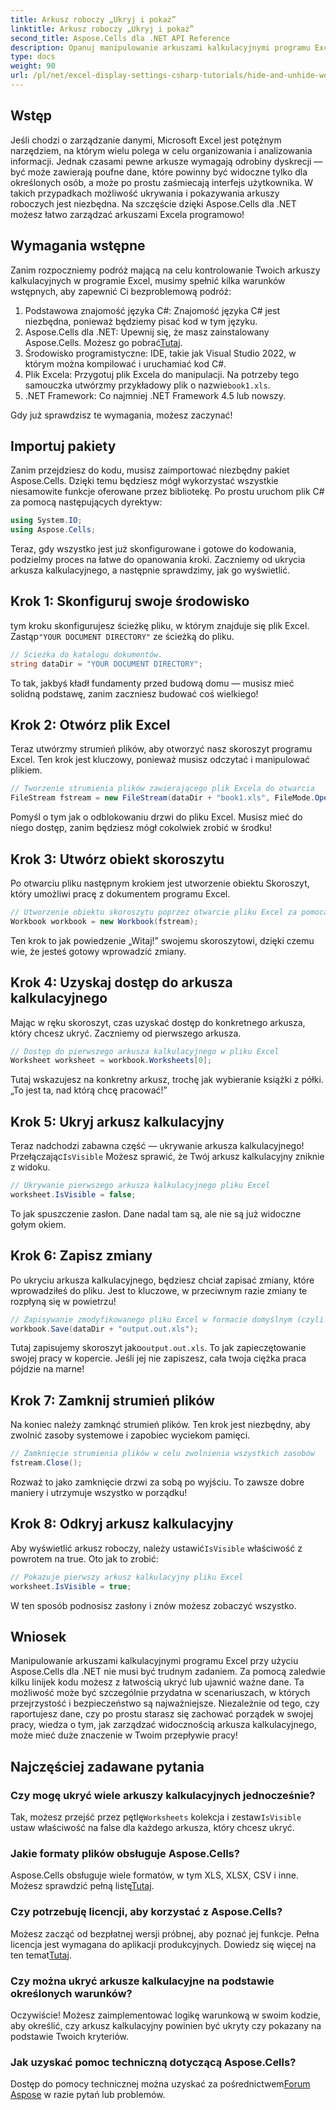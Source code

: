 ```yaml
---
title: Arkusz roboczy „Ukryj i pokaż”
linktitle: Arkusz roboczy „Ukryj i pokaż”
second_title: Aspose.Cells dla .NET API Reference
description: Opanuj manipulowanie arkuszami kalkulacyjnymi programu Excel dzięki temu kompletnemu przewodnikowi po ukrywaniu i pokazywaniu arkuszy za pomocą Aspose.Cells dla .NET. Uprość zarządzanie danymi.
type: docs
weight: 90
url: /pl/net/excel-display-settings-csharp-tutorials/hide-and-unhide-worksheet/
---
```

## Wstęp

Jeśli chodzi o zarządzanie danymi, Microsoft Excel jest potężnym narzędziem, na którym wielu polega w celu organizowania i analizowania informacji. Jednak czasami pewne arkusze wymagają odrobiny dyskrecji — być może zawierają poufne dane, które powinny być widoczne tylko dla określonych osób, a może po prostu zaśmiecają interfejs użytkownika. W takich przypadkach możliwość ukrywania i pokazywania arkuszy roboczych jest niezbędna. Na szczęście dzięki Aspose.Cells dla .NET możesz łatwo zarządzać arkuszami Excela programowo! 

## Wymagania wstępne

Zanim rozpoczniemy podróż mającą na celu kontrolowanie Twoich arkuszy kalkulacyjnych w programie Excel, musimy spełnić kilka warunków wstępnych, aby zapewnić Ci bezproblemową podróż:

1. Podstawowa znajomość języka C#: Znajomość języka C# jest niezbędna, ponieważ będziemy pisać kod w tym języku.
2.  Aspose.Cells dla .NET: Upewnij się, że masz zainstalowany Aspose.Cells. Możesz go pobrać[Tutaj](https://releases.aspose.com/cells/net/).
3. Środowisko programistyczne: IDE, takie jak Visual Studio 2022, w którym można kompilować i uruchamiać kod C#.
4.  Plik Excela: Przygotuj plik Excela do manipulacji. Na potrzeby tego samouczka utwórzmy przykładowy plik o nazwie`book1.xls`.
5. .NET Framework: Co najmniej .NET Framework 4.5 lub nowszy.

Gdy już sprawdzisz te wymagania, możesz zaczynać!

## Importuj pakiety

Zanim przejdziesz do kodu, musisz zaimportować niezbędny pakiet Aspose.Cells. Dzięki temu będziesz mógł wykorzystać wszystkie niesamowite funkcje oferowane przez bibliotekę. Po prostu uruchom plik C# za pomocą następujących dyrektyw:

```csharp
using System.IO;
using Aspose.Cells;
```

Teraz, gdy wszystko jest już skonfigurowane i gotowe do kodowania, podzielmy proces na łatwe do opanowania kroki. Zaczniemy od ukrycia arkusza kalkulacyjnego, a następnie sprawdzimy, jak go wyświetlić.

## Krok 1: Skonfiguruj swoje środowisko

 tym kroku skonfigurujesz ścieżkę pliku, w którym znajduje się plik Excel. Zastąp`"YOUR DOCUMENT DIRECTORY"` ze ścieżką do pliku.

```csharp
// Ścieżka do katalogu dokumentów.
string dataDir = "YOUR DOCUMENT DIRECTORY";
```

To tak, jakbyś kładł fundamenty przed budową domu — musisz mieć solidną podstawę, zanim zaczniesz budować coś wielkiego!

## Krok 2: Otwórz plik Excel

Teraz utwórzmy strumień plików, aby otworzyć nasz skoroszyt programu Excel. Ten krok jest kluczowy, ponieważ musisz odczytać i manipulować plikiem.

```csharp
// Tworzenie strumienia plików zawierającego plik Excela do otwarcia
FileStream fstream = new FileStream(dataDir + "book1.xls", FileMode.Open);
```

Pomyśl o tym jak o odblokowaniu drzwi do pliku Excel. Musisz mieć do niego dostęp, zanim będziesz mógł cokolwiek zrobić w środku!

## Krok 3: Utwórz obiekt skoroszytu

Po otwarciu pliku następnym krokiem jest utworzenie obiektu Skoroszyt, który umożliwi pracę z dokumentem programu Excel.

```csharp
// Utworzenie obiektu skoroszytu poprzez otwarcie pliku Excel za pomocą strumienia plików
Workbook workbook = new Workbook(fstream);
```

Ten krok to jak powiedzenie „Witaj!” swojemu skoroszytowi, dzięki czemu wie, że jesteś gotowy wprowadzić zmiany.

## Krok 4: Uzyskaj dostęp do arkusza kalkulacyjnego

Mając w ręku skoroszyt, czas uzyskać dostęp do konkretnego arkusza, który chcesz ukryć. Zaczniemy od pierwszego arkusza.

```csharp
// Dostęp do pierwszego arkusza kalkulacyjnego w pliku Excel
Worksheet worksheet = workbook.Worksheets[0];
```

Tutaj wskazujesz na konkretny arkusz, trochę jak wybieranie książki z półki. „To jest ta, nad którą chcę pracować!”

## Krok 5: Ukryj arkusz kalkulacyjny

 Teraz nadchodzi zabawna część — ukrywanie arkusza kalkulacyjnego! Przełączając`IsVisible` Możesz sprawić, że Twój arkusz kalkulacyjny zniknie z widoku.

```csharp
// Ukrywanie pierwszego arkusza kalkulacyjnego pliku Excel
worksheet.IsVisible = false;
```

To jak spuszczenie zasłon. Dane nadal tam są, ale nie są już widoczne gołym okiem.

## Krok 6: Zapisz zmiany

Po ukryciu arkusza kalkulacyjnego, będziesz chciał zapisać zmiany, które wprowadziłeś do pliku. Jest to kluczowe, w przeciwnym razie zmiany te rozpłyną się w powietrzu!

```csharp
// Zapisywanie zmodyfikowanego pliku Excel w formacie domyślnym (czyli Excel 2003)
workbook.Save(dataDir + "output.out.xls");
```

 Tutaj zapisujemy skoroszyt jako`output.out.xls`. To jak zapieczętowanie swojej pracy w kopercie. Jeśli jej nie zapiszesz, cała twoja ciężka praca pójdzie na marne!

## Krok 7: Zamknij strumień plików

Na koniec należy zamknąć strumień plików. Ten krok jest niezbędny, aby zwolnić zasoby systemowe i zapobiec wyciekom pamięci.

```csharp
// Zamknięcie strumienia plików w celu zwolnienia wszystkich zasobów
fstream.Close();
```

Rozważ to jako zamknięcie drzwi za sobą po wyjściu. To zawsze dobre maniery i utrzymuje wszystko w porządku!

## Krok 8: Odkryj arkusz kalkulacyjny

 Aby wyświetlić arkusz roboczy, należy ustawić`IsVisible` właściwość z powrotem na true. Oto jak to zrobić:

```csharp
// Pokazuje pierwszy arkusz kalkulacyjny pliku Excel
worksheet.IsVisible = true;
```

W ten sposób podnosisz zasłony i znów możesz zobaczyć wszystko.

## Wniosek

Manipulowanie arkuszami kalkulacyjnymi programu Excel przy użyciu Aspose.Cells dla .NET nie musi być trudnym zadaniem. Za pomocą zaledwie kilku linijek kodu możesz z łatwością ukryć lub ujawnić ważne dane. Ta możliwość może być szczególnie przydatna w scenariuszach, w których przejrzystość i bezpieczeństwo są najważniejsze. Niezależnie od tego, czy raportujesz dane, czy po prostu starasz się zachować porządek w swojej pracy, wiedza o tym, jak zarządzać widocznością arkusza kalkulacyjnego, może mieć duże znaczenie w Twoim przepływie pracy!

## Najczęściej zadawane pytania

### Czy mogę ukryć wiele arkuszy kalkulacyjnych jednocześnie?
 Tak, możesz przejść przez pętlę`Worksheets` kolekcja i zestaw`IsVisible` ustaw właściwość na false dla każdego arkusza, który chcesz ukryć.

### Jakie formaty plików obsługuje Aspose.Cells?
Aspose.Cells obsługuje wiele formatów, w tym XLS, XLSX, CSV i inne. Możesz sprawdzić pełną listę[Tutaj](https://reference.aspose.com/cells/net/).

### Czy potrzebuję licencji, aby korzystać z Aspose.Cells?
 Możesz zacząć od bezpłatnej wersji próbnej, aby poznać jej funkcje. Pełna licencja jest wymagana do aplikacji produkcyjnych. Dowiedz się więcej na ten temat[Tutaj](https://purchase.aspose.com/buy).

### Czy można ukryć arkusze kalkulacyjne na podstawie określonych warunków?
Oczywiście! Możesz zaimplementować logikę warunkową w swoim kodzie, aby określić, czy arkusz kalkulacyjny powinien być ukryty czy pokazany na podstawie Twoich kryteriów.

### Jak uzyskać pomoc techniczną dotyczącą Aspose.Cells?
 Dostęp do pomocy technicznej można uzyskać za pośrednictwem[Forum Aspose](https://forum.aspose.com/c/cells/9) w razie pytań lub problemów.